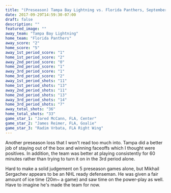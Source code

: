 ```yaml
---
title: "(Preseason) Tampa Bay Lightning vs. Florida Panthers, September 28th 2017"
date: 2017-09-29T14:59:30-07:00
draft: false
description: ""
featured_image: ""
away_team: "Tampa Bay Lightning"
home_team: "Florida Panthers"
away_score: "2"
home_score: "5"
away_1st_period_score: "1"
home_1st_period_score: "2"
away_2nd_period_score: "0"
home_2nd_period_score: "1"
away_3rd_period_score: "1"
home_3rd_period_score: "2"
away_1st_period_shots: "11"
home_1st_period_shots: "13"
away_2nd_period_shots: "11"
home_2nd_period_shots: "13"
away_3rd_period_shots: "14"
home_3rd_period_shots: "7"
away_total_shots: "36"
home_total_shots: "33"
game_star_1: "Jared McCann, FLA, Center"
game_star_2: "James Reimer, FLA, Goalie"
game_star_3: "Radim Vrbata, FLA Right Wing"
---
```

Another preseason loss that I won't read too much into. Tampa did a better job of staying out of the box and winning faceoffs which I thought were positives. In addition, the team was better at playing consistently for 60 minutes rather than trying to turn it on in the 3rd period alone. 

Hard to make a solid judgement on 5 preseason games alone, but Mikhail Sergachev appears to be an NHL ready defenseman. He was given a fair amount of ice time (20m~ a game) and saw time on the power-play as well. Have to imagine he's made the team for now.
